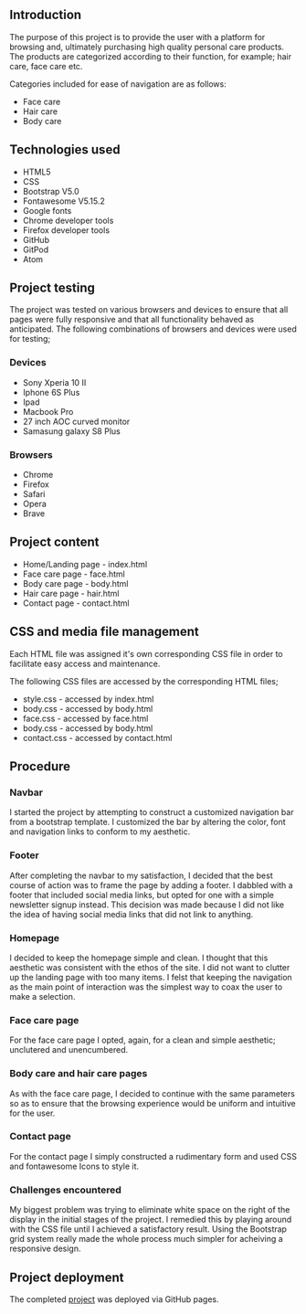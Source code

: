 ## Introduction

The purpose of this project is to provide the user with a platform for browsing and, ultimately purchasing high quality personal care products.
The products are categorized according to their function, for example; hair care, face care etc.

Categories included for ease of navigation are as follows:

* Face care
* Hair care
* Body care

## Technologies used

* HTML5
* CSS
* Bootstrap V5.0
* Fontawesome V5.15.2
* Google fonts
* Chrome developer tools
* Firefox developer tools
* GitHub
* GitPod
* Atom

## Project testing

The project was tested on various browsers and devices to ensure that all pages were fully responsive and that all functionality behaved as anticipated.
The following combinations of browsers and devices were used for testing;

### Devices
* Sony Xperia 10 II
* Iphone 6S Plus
* Ipad
* Macbook Pro
* 27 inch AOC curved monitor
* Samasung galaxy S8 Plus

### Browsers
* Chrome
* Firefox
* Safari
* Opera
* Brave

## Project content

* Home/Landing page - index.html
* Face care page - face.html
* Body care page - body.html
* Hair care page - hair.html
* Contact page - contact.html

## CSS and media file management

Each HTML file was assigned it's own corresponding CSS file in order to facilitate easy access and maintenance.

The following CSS files are accessed by the corresponding HTML files;

* style.css - accessed by index.html
* body.css - accessed by body.html
* face.css - accessed by face.html
* body.css - accessed by body.html
* contact.css - accessed by contact.html

## Procedure

### Navbar
I started the project by attempting to construct a customized navigation bar from a bootstrap template.
I customized the bar by altering the color, font and navigation links to conform to my aesthetic.

### Footer
After completing the navbar to my satisfaction, I decided that the best course of action was to frame the page by adding a footer.
I dabbled with a footer that included social media links, but opted for one with a simple newsletter signup instead. This decision was made because I did not like the idea of having social media links that did not link to anything.

### Homepage
I decided to keep the homepage simple and clean. I thought that this aesthetic was consistent with the ethos of the site. I did not want to clutter up the landing page with too many items. I felst that keeping the navigation as the main point of interaction was the simplest way to coax the user to make a selection.

### Face care page
For the face care page I opted, again, for a clean and simple aesthetic; unclutered and unencumbered.

### Body care and hair care pages
As with the face care page, I decided to continue with the same parameters so as to ensure that the browsing experience would be uniform and intuitive for the user.

### Contact page
For the contact page I simply constructed a rudimentary form and used CSS and fontawesome Icons to style it.

### Challenges encountered
My biggest problem was trying to eliminate white space on the right of the display in the initial stages of the project. I remedied this by playing around with the CSS file until I achieved a satisfactory result.
Using the Bootstrap grid system really made the whole process much simpler for acheiving a responsive design.

## Project deployment
The completed [project](https://cormacmccarth.github.io/Cosmepedia/) was deployed via GitHub pages.
